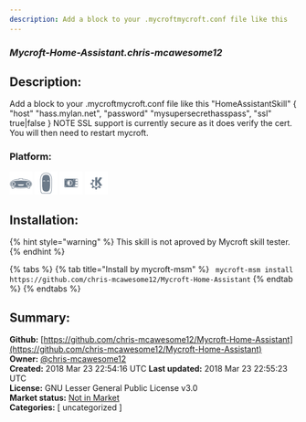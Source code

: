 ```yaml
---
description: Add a block to your .mycroftmycroft.conf file like this
---
```


### _Mycroft-Home-Assistant.chris-mcawesome12_  
## Description:  
Add a block to your .mycroftmycroft.conf file like this
"HomeAssistantSkill" {
"host" "hass.mylan.net",
"password" "mysupersecrethasspass",
"ssl" true|false
}
NOTE SSL support is currently secure as it does verify the cert.
You will then need to restart mycroft.  
  
### Platform:  
 ![Mark I](../.gitbook/assets/mark-1-icon.png)  ![Mark II](../.gitbook/assets/mark-2-icon.png)  ![Picroft](../.gitbook/assets/picroft-icon.png)  ![plasmoid](../.gitbook/assets/kde.png)   
## Installation:  
{% hint style="warning" %}
This skill is not aproved by Mycroft skill tester.
{% endhint %}
    
{% tabs %}
{% tab title="Install by mycroft-msm" %}
``` mycroft-msm install https://github.com/chris-mcawesome12/Mycroft-Home-Assistant```
{% endtab %}
  {% endtabs %}
    
## Summary:  
**Github:** [https://github.com/chris-mcawesome12/Mycroft-Home-Assistant](https://github.com/chris-mcawesome12/Mycroft-Home-Assistant)  
**Owner:** [@chris-mcawesome12](https://github.com/chris-mcawesome12)  
**Created:** 2018 Mar 23 22:54:16 UTC  **Last updated:** 2018 Mar 23 22:55:23 UTC  
**License:** GNU Lesser General Public License v3.0  
**Market status:** [Not in Market](https://market.mycroft.ai/skill/)  
**Categories:** [ uncategorized ]   
